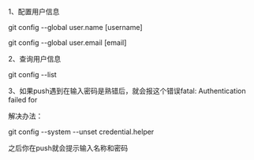1、配置用户信息

git config --global user.name [username]

git config --global user.email [email]



2、查询用户信息

git config --list

3、如果push遇到在输入密码是熟错后，就会报这个错误fatal: Authentication failed for

解决办法：

git config --system --unset credential.helper

之后你在push就会提示输入名称和密码
